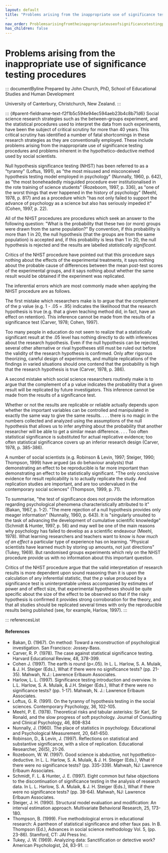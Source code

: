 ```yaml
---
layout: default
title: "Problems arising from the inappropriate use of significance testing procedures 
"
nav_order: Problemsarisingfromtheinappropriateuseofsignificancetestingprocedures
has_children: false
---
```

# Problems arising from the inappropriate use of significance testing procedures 


::: documentByline
Prepared by John Church, PhD, School of Educational Studies and Human
Development

University of Canterbury, Christchurch, New Zealand.
:::

::: {#parent-fieldname-text-f2f1b5c594e94ec594aeb23b4c8b71d6}
Social science research strategies such as the between-groups
experiment, and the statistical procedures used to interpret the data
from such experiments, have been the subject of critical scrutiny for
more than 40 years. This critical scrutiny has identified a number of
fatal shortcomings in these research strategies as they are
conventionally employed. These include problems arising from the
inappropriate use of significance testing procedures and problems
inherent in the hypothetico-deductive method used by social scientists.

Null hypothesis significance testing (NHST) has been referred to as a
"tyranny" (Loftus, 1991), as "the most misused and misconceived
hypothesis testing model employed in psychology" (Nunnally, 1960, p.
642), as "the most boneheadedly misguided procedure ever
institutionalised in the rote training of science students" (Rozeboom,
1997, p. 336), as "one of the worst things that ever happened in the
history of psychology" (Meehl, 1978, p. 817) and as a procedure which
"has not only failed to support the advance of psychology as a science
but also has seriously impeded it" (Cohen, 1997, p. 22).

All of the NHST procedures are procedures which seek an answer to the
following question: "What is the probability that these two (or more)
groups were drawn from the same population?" By convention, if this
probability is more than 1 in 20, the null hypothesis (that the groups
are from the same population) is accepted and, if this probability is
less than 1 in 20, the null hypothesis is rejected and the results are
labelled *statistically significant*.

Critics of the NHST procedure have pointed out that this procedure says
nothing about the effects of the experimental treatments, it says
nothing about the probable cause of differences between the mean
post-test scores of the experimental groups, and it says nothing about
whether the same result would be obtained if the experiment was
replicated.

The inferential errors which are most commonly made when applying the
NHST procedure are as follows.

The first mistake which researchers make is to argue that the complement
of the p value (e.g. 1 - .05 = .95) indicates the likelihood that the
research hypothesis is true (e.g. that a given teaching method did, in
fact, have an effect on retention). This inference cannot be made from
the results of a significance test (Carver, 1978; Cohen, 1997).

Too many people in education do not seem to realize that a statistically
significant result at the .05 level has nothing directly to do with
inferences about the research hypothesis. Even if the null hypothesis
can be rejected, several other alternative or rival hypotheses still
must be ruled out before the validity of the research hypothesis is
confirmed. Only after rigorous theorizing, careful design of
experiments, and multiple replications of the findings in varied
situations should one contend that the probability is high that the
research hypothesis is true (Carver, 1978, p. 386).

A second mistake which social science researchers routinely make is to
argue that the complement of a p value indicates the probability that a
given result will be replicated by future investigators. This inference
cannot be made from the results of a significance test.

Whether or not the results are replicable or reliable actually depends
upon whether the important variables can be controlled and manipulated
in exactly the same way to give the same results. . . . there is no
magic in the numbers collected and analyzed using the assumptions of the
null hypothesis that allows us to infer anything about the probability
that another researcher will be able to get a similar mean difference. .
. . Too often statistical significance is substituted for actual
replicative evidence; too often statistical significance covers up an
inferior research design (Carver, 1978, p. 385-386).

A number of social scientists (e.g. Robinson & Levin, 1997; Steiger,
1990; Thompson, 1999) have argued (as do behaviour analysts) that
demonstrating an effect to be reproducible is far more important than
demonstrating an effect to be statistically significant. "The only
conclusive evidence for result replicability is to actually replicate
the study. And replication studies are important, and are too
undervalued in the contemporary social sciences" (Thompson, 1999, p.
71).

To summarise, "the test of significance does not provide the information
regarding psychological phenomena characteristically attributed to it"
(Bakan, 1967, p. 1-2). "The mere rejection of a null hypothesis provides
only meager information" (Nunnally, 1960, p. 643). It is "singularly
unsuited to the task of advancing the development of cumulative
scientific knowledge" (Schmidt & Hunter, 1997, p. 56) and may well be
one of the main reasons why psychology has failed to develop as a
scientific endeavour (Meehl, 1978). What learning researchers and
teachers want to know is *how much of an effect* a particular type of
experience has on learning. "Physical scientists have learned much by
storing up amounts, not just directions" (Tukey, 1969). But randomised
groups experiments which rely on the NHST procedure provide us with no
information about this important question.

Critics of the NHST procedure argue that the valid interpretation of
research results is more dependent upon sound reasoning than it is upon
the calculation of any inferential statistic, that the *p* value
produced by a significance test is uninterpretable unless accompanied by
estimates of power and of effect size, that experimental hypotheses
should be quite specific about the size of the effect to be observed so
that if the risky hypothesis is confirmed it provides strong
corroboration for the theory, and that all studies should be replicated
several times with only the reproducible results being published (see,
for example, Harlow, 1997).
:::

::: referencesList
#### References

-   Bakan, D. (1967). On method: Toward a reconstruction of
    psychological investigation. San Francisco: Jossey-Bass.
-   Carver, R. P. (1978). The case against statistical significance
    testing. Harvard Educational Review, 48, 378-399.
-   Cohen J. (1997). The earth is round (p\<.05). In L. L. Harlow, S. A.
    Mulaik, & J. H. Steiger (Eds.), What if there were no significance
    tests? (pp. 21-35). Mahwah, N.J.: Lawrence Erlbaum Associates.
-   Harlow, L. L. (1997). Significance testing introduction and
    overview. In L.L. Harlow, S. A. Mulaik, & J.H. Steiger (Eds.), What
    if there were no significance tests? (pp. 1-17). Mahwah, N. J.:
    Lawrence Erlbaum Associates.
-   Loftus, G. R. (1991). On the tyranny of hypothesis testing in the
    social sciences. Contemporary Psychology, 36, 102-105.
-   Meehl, P. E. (1978). Theoretical risks and tabular asterisks: Sir
    Karl, Sir Ronald, and the slow progress of soft psychology. Journal
    of Consulting and Clinical Psychology, 46, 808-834
-   Nunnally, J. (1960). The place of statistics in psychology.
    Educational and Psychological Measurement, 20, 641-650.
-   Robinson, D., & Levin, J. (1997). Reflections on statistical and
    substantive significance, with a slice of replication. Educational
    Researcher, 26(5), 21-26.
-   Rozeboom, W. W. (1997). Good science is abductive, not
    hypothetico-deductive. In L. L. Harlow, S. A. Mulaik, & J. H.
    Steiger (Eds.), What if there were no significance tests? (pp.
    335-339). Mahwah, NJ: Lawrence Erlbaum Associates.
-   Schmidt, F. L. & Hunter, J. E. (1997). Eight common but false
    objections to the discontinuation of significance testing in the
    analysis of research data. In L. L. Harlow, S. A. Mulaik, & J. H.
    Steiger (Eds.), What if there were no significance tests? (pp.
    38-64). Mahwah, NJ: Lawrence Erlbaum Associates.
-   Steiger, J. H. (1990). Structural model evaluation and modification:
    An interval estimation approach. Multivariate Behavioral Research,
    25, 173-180.
-   Thompson, B. (1999). Five methodological errors in educational
    research: A pantheon of statistical significance and other faux pas.
    In B. Thompson (Ed.), Advances in social science methodology Vol. 5,
    (pp. 23-86). Stamford, CT: JAI Press Inc.
-   Tukey, J. W. (1969). Analyzing data: Sanctification or detective
    work? American Psychologist, 24, 83-91.
:::
